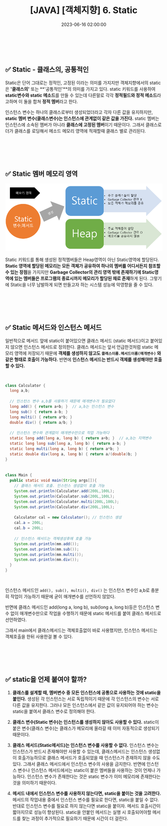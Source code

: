 ﻿---
permalink: /2023-06-16-6)Static/
published: true
title: "[JAVA] [객체지향] 6. Static "
date: 2023-06-16 02:00:00
toc: true
toc_sticky: true
toc_label: "객체지향 한방에 정리하기"
categories:
- 객체지향
tags:
- JAVA
- 객체지향
- 객체지향 한방에 정리하기
---

<br><br>

## ✅ Static - 클래스의, 공통적인
Static은 단어 그대로는 정적인, 고정된 이라는 의미를 가지지만 객체지향에서의 static은 **'클래스의'** 또는 **'공통적인'**의 의미를 가지고 있다. static 키워드를 사용하여 **static변수와 static 메소드**를 만들 수 있는데 다른말로 각각 **정적필드와 정적 메소드**라고하며 이 둘을 합쳐 **정적 멤버**라고 한다.

인스턴스 변수는 하나의 클래스로부터 생성되었더라고 각자 다른 값을 유지하지만, **static 멤버 변수(클래스변수)는 인스턴스에 관계없이 같은 값을 가진다.** static 멤버는 인스턴스에 소속된 멤버가 아니라 **클래스에 고정된 멤버**이기 때문이다. 그래서 클래스로더가 클래스를 로딩해서 메소드 메모리 영역에 적재할때 클래스 별로 관리된다. 


<br><br><Br><br>
## ✅ Static 멤버 메모리 영역
<p align="center">
<img src="https://github.com/idkim97/idkim97.github.io/blob/master/img/static3.png?raw=true">
</p>

Static 키워드를 통해 생성된 정적멤버들은 Heap영역이 아닌 Static영역에 할당된다. **Static 영역에 할당된 메모리는 모든 객체가 공유하여 하나의 멤버를 어디서든지 참조할 수 있는 장점**을 가지지만 **Garbage Collector의 관리 영역 밖에 존재하기에 Static영역에 있는 멤버들은 프로그램의 종료시까지 메모리가 할당된 채로 존재**하게 된다. 그렇기에 Static을 너무 남발하게 되면 만들고자 하는 시스템 성능에 악영향을 줄 수 있다.

<br><br><Br><br>
## ✅ Static 메서드와 인스턴스 메서드
일반적으로 메서드 앞에 static이 붙어있으면 클래스 메서드 (static 메서드)이고 붙어있지 않으면 인스턴스 메서드로 정의한다. 클래스 메서드는 앞서 언급한것처럼 static 메모리 영역에 저장되기 때문에 **객체를 생성하지 않고도 `클래스이름.메서드이름(매개변수)` 와 같은 형태로 호출이 가능하다.**  반면에 **인스턴스 메서드는 반드시 객체를 생성해야만 호출할 수 있다.**

<br>

```java
class Calculator {
  long a,b;

  // 인스턴스 변수 a,b를 사용하기 때문에 매개변수가 필요없다
  long add() { return a+b; }  // a,b는 인스턴스 변수
  long sub() { return a-b; }
  long multi() { return a*b; }
  double div() { return a/b; }

  // 인스턴스 변수와 관계없이 매개변수만으로 작업 가능하다
  static long add(long a, long b) { return a+b; }  // a,b는 지역변수
  static long long sub(long a, long b) { return a-b; }
  static long multi(long a, long b) { return a*b; }
  static double div(long a, long b) { return a/(double)b; }
}


class Main {
  public static void main(String args[]){
    // 클래스 메서드 호출. 인스턴스 생성없이 호출 가능
    System.out.println(Calculator.add(200L,100L);
    System.out.println(Calculator.sub(200L,100L);
    System.out.println(Calculator.multi(200L,100L);
    System.out.println(Calculator.div(200L,100L);

    Calculator cal = new Calculator(); // 인스턴스 생성
    cal.a = 200L;
    cal.b = 200L;
	
	// 인스턴스 메서드는 객체생성후에 호출 가능
    System.out.println(mm.add());
    System.out.println(mm.sub());
    System.out.println(mm.multi());
    System.out.println(mm.div());
  }
}
```

<br>

인스턴스 메서드인 `add(), sub(), multi(), div()` 는 인스턴스 변수인 a,b로 충분히 작업이 가능하기 때문에 굳이 매개변수를 선언하지 않았다. 

반면에 클래스 메서드인 add(long a, long b), sub(long a, long b)등은 인스턴스 변수 없이 매개변수만으로 작업을 수행하기 때문에 static 메서드를 붙여 클래스 메서드로 선언하였다.

그래서 main에서 클래스메서드는 객체호출없이 바로 사용했지만, 인스턴스 메서드는 객체호출을 한뒤 사용한걸 볼 수 있다.


<br><br><Br><br>
## ✅ static을 언제 붙여야 할까?

1. **클래스를 설계할 때, 멤버변수 중 모든 인스턴스에 공통으로 사용하는 것에 static을 붙인다.**
	생성된 각 인스턴스는 서로 독립적이기 때문에 각 인스턴스의 변수는 서로 다른 값을 유지한다. 그러나 모든 인스턴스에서 같은 값이 유지되어야 하는 변수는 static을 붙여서 클래스 변수로 정의해야 한다.

2. **클래스 변수(Static 변수)는 인스턴스를 생성하지 않아도 사용할 수 있다.**
	static이 붙은 변수(클래스 변수)는 클래스가 메모리에 올라갈 때 이미 자동적으로 생성되기 때문이다.

3.  **클래스 메서드(Static메서드)는 인스턴스 변수를 사용할 수 없다.**
	인스턴스 변수는 인스턴스가 반드시 존재해야만 사용할 수 있는데, 클래스메서드는 인스턴스 생성없이 호출가능하므로 클래스 메서드가 호출되었을 때 인스턴스가 존재하지 않을 수도 있다. 그래서 클래스 메서드에서 인스턴스 변수의 사용을 금지한다.
	반면에 인스턴스 변수나 인스턴스 메서드에서는 static이 붙은 멤버들을 사용하는 것이 언제나 가능하다. 인스턴스 변수가 존재한다는 것은 static 변수가 이미 메모리에 존재한다는 것을 의미하기 때문이다.

4. **메서드 내에서 인스턴스 변수를 사용하지 않는다면, static을 붙이는 것을 고려한다.**
	메서드의 작업내용 중에서 인스턴스 변수를 필요로 한다면, static을 붙일 수 없다. 반대로 인스턴스 변수를 필요로 하지 않는다면 static을 붙이자. 메서드 호출시간이 짧아지므로 성능이 향상된다. static을 안붙인 메서드는 실행 시 호출되어야할 메서드를 찾는 과정이 추가적으로 필요하기 때문에 시간이 더 걸린다.

<br><br>
